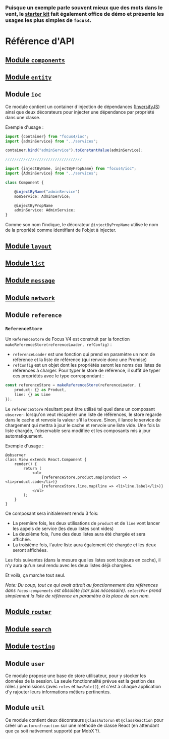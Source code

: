 ### Puisque un exemple parle souvent mieux que des mots dans le vent, le [starter kit](http://www.github.com/get-focus/focus4-starter-kit) fait également office de démo et présente les usages les plus simples de `focus4`.

# Référence d'API
## [Module `components`](components)
## [Module `entity`](entity)

## Module `ioc`
Ce module contient un container d'injection de dépendances ([InversifyJS](https://github.com/inversify/InversifyJS)) ainsi que deux décorateurs pour injecter une dépendance par propriété dans une classe.

Exemple d'usage :

```ts
import {container} from "focus4/ioc";
import {adminService} from "../services";

container.bind("adminService").toConstantValue(adminService);

//////////////////////////////////

import {injectByName, injectByPropName} from "focus4/ioc";
import {AdminService} from "../services";

class Component {

    @injectByName("adminService")
    monService: AdminService;

    @injectByPropName
    adminService: AdminService;
}
```

Comme son nom l'indique, le décorateur `@injectByPropName` utilise le nom de la propriété comme identifiant de l'objet à injecter.

## [Module `layout`](layout)
## [Module `list`](list)
## [Module `message`](message)
## [Module `network`](network)

## Module `reference`
### `ReferenceStore`
Un `ReferenceStore` de Focus V4 est construit par la fonction `makeReferenceStore(referenceLoader, refConfig)` :
* `referenceLoader` est une fonction qui prend en paramètre un nom de référence et la liste de référence (qui renvoie donc une Promise)
* `refConfig` est un objet dont les propriétés seront les noms des listes de références à charger. Pour typer le store de référence, il suffit de typer ces propriétés avec le type correspondant :

```ts
const referenceStore = makeReferenceStore(referenceLoader, {
    product: {} as Product,
    line: {} as Line
});
```

Le `referenceStore` résultant peut être utilisé tel quel dans un composant `observer`: lorsqu'on veut récupérer une liste de références, le store regarde dans le cache et renvoie la valeur s'il la trouve. Sinon, il lance le service de chargement qui mettra à jour le cache et renvoie une liste vide. Une fois la liste chargée, l'observable sera modifiée et les composants mis à jour automatiquement.

Exemple d'usage :

```tsx
@observer
class View extends React.Component {
    render() {
        return (
            <ul>
                {referenceStore.product.map(product => <li>product.code</li>)}
                {referenceStore.line.map(line => <li>line.label</li>)}
            </ul>
        );
    }
}
```

Ce composant sera initialement rendu 3 fois:
* La première fois, les deux utilisations de `product` et de `line` vont lancer les appels de service (les deux listes sont vides)
* La deuxième fois, l'une des deux listes aura été chargée et sera affichée.
* La troisième fois, l'autre liste aura également été chargée et les deux seront affichées.

Les fois suivantes (dans la mesure que les listes sont toujours en cache), il n'y aura qu'un seul rendu avec les deux listes déjà chargées.

Et voilà, ça marche tout seul.

*Note: Du coup, tout ce qui avait attrait au fonctionnement des références dans `focus-components` est obsolète (car plus nécessaire). `selectFor` prend simplement la liste de référence en paramètre à la place de son nom.*

## [Module `router`](router)
## [Module `search`](search)
## [Module `testing`](testing)

## Module `user`
Ce module propose une base de store utilisateur, pour y stocker les données de la session. La seule fonctionnalité prévue est la gestion des rôles / permissions (avec `roles` et `hasRole()`), et c'est à chaque application d'y rajouter leurs informations métiers pertinentes.

## Module `util`
Ce module contient deux décorateurs `@classAutorun` et `@classReaction` pour créer un `autorun`/`reaction` sur une méthode de classe React (en attendant que ça soit nativement supporté par MobX ?).
